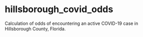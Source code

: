 # hillsborough_covid_odds
 Calculation of odds of encountering an active COVID-19 case in Hillsborough County, Florida.  
